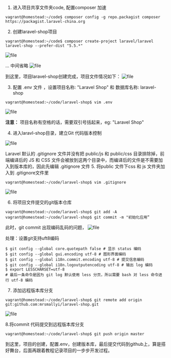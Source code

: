  
1. 进入项目共享文件夹code, 配置composer 加速
```
vagrant@homestead:~/code$ composer config -g repo.packagist composer https://packagist.laravel-china.org
```

2. 创建laravel-shop项目
```
vagrant@homestead:~/code$ composer create-project laravel/laravel laravel-shop --prefer-dist "5.5.*"
```
![file](https://lccdn.phphub.org/uploads/images/201808/27/26305/bUDcj9jIaQ.png?imageView2/2/w/1240/h/0)

... 中间省略
![file](https://lccdn.phphub.org/uploads/images/201808/27/26305/Yw99mURP1x.png?imageView2/2/w/1240/h/0)

到这里，项目laravel-shop创建完成，项目文件情况如下：
![file](https://lccdn.phphub.org/uploads/images/201808/27/26305/e2cczUEwGG.png?imageView2/2/w/1240/h/0)

3. 配置 .env 文件 ，设置项目名称: "Laravel Shop" 和 数据库名称: laravel-shop
```
vagrant@homestead:~/code/laravel-shop$ vim .env
```
![file](https://lccdn.phphub.org/uploads/images/201808/27/26305/MVCz7hceDX.png?imageView2/2/w/1240/h/0)

**注意：** 项目名称有空格的话，需要双引号括起来，eg: "Laravel Shop"

4. 进入laravl-shop目录，建立Git 代码版本控制

![file](https://lccdn.phphub.org/uploads/images/201808/27/26305/4U5ixXChrM.png?imageView2/2/w/1240/h/0)

Laravel 默认的 .gitignore 文件并没有把 public/js 和 public/css 目录排除掉，前端编译后的 JS 和 CSS 文件会被放到这两个目录中，而编译后的文件是不需要加入到版本库的，因此先编辑 .gitignore 文件
5. 将public 文件下css 和 js 文件夹加入到 .gitignore文件里
```
vagrant@homestead:~/code/laravel-shop$ vim .gitignore
```
![file](https://lccdn.phphub.org/uploads/images/201808/27/26305/QolVNobzql.png?imageView2/2/w/1240/h/0)

6. 将项目文件提交的git版本仓库
```
vagrant@homestead:~/code/laravel-shop$ git add -A
vagrant@homestead:~/code/laravel-shop$ git commit -m "初始化应用”
```
此时，git commit 出现编码乱码的问题，
![file](https://lccdn.phphub.org/uploads/images/201808/27/26305/vs2g4az7Bc.png?imageView2/2/w/1240/h/0)

处理：设置git支持uft8编码
```
$ git config --global core.quotepath false # 显示 status 编码 
$ git config --global gui.encoding utf-8 # 图形界面编码 
$ git config --global i18n.commit.encoding utf-8 # 提交信息编码 
$ git config --global i18n.logoutputencoding utf-8 # 输出 log 编码 
$ export LESSCHARSET=utf-8 
# 最后一条命令是因为 git log 默认使用 less 分页，所以需要 bash 对 less 命令进行 utf-8 编码
```
7. 添加远程版本库分支
```
vagrant@homestead:~/code/laravel-shop$ git remote add origin git:github.com:mrsmallyi/laravel-shop.git
```
![file](https://lccdn.phphub.org/uploads/images/201808/27/26305/iO7eFWtwQt.png?imageView2/2/w/1240/h/0)

8.将commit 代码提交到远程版本库分支
```
vagrant@homestead:~/code/laravel-shop$ git push origin master
```
到这里，项目的创建，配置.env，创建版本库，最后提交代码到github上，算是搭好舞台，后面再跟着教程记录项目的一步步开发过程。
